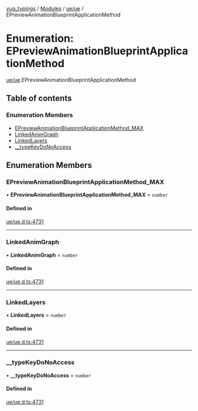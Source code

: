 [yug_typings](../README.md) / [Modules](../modules.md) / [ue/ue](../modules/ue_ue.md) / EPreviewAnimationBlueprintApplicationMethod

# Enumeration: EPreviewAnimationBlueprintApplicationMethod

[ue/ue](../modules/ue_ue.md).EPreviewAnimationBlueprintApplicationMethod

## Table of contents

### Enumeration Members

- [EPreviewAnimationBlueprintApplicationMethod\_MAX](ue_ue.EPreviewAnimationBlueprintApplicationMethod.md#epreviewanimationblueprintapplicationmethod_max)
- [LinkedAnimGraph](ue_ue.EPreviewAnimationBlueprintApplicationMethod.md#linkedanimgraph)
- [LinkedLayers](ue_ue.EPreviewAnimationBlueprintApplicationMethod.md#linkedlayers)
- [\_\_typeKeyDoNoAccess](ue_ue.EPreviewAnimationBlueprintApplicationMethod.md#__typekeydonoaccess)

## Enumeration Members

### EPreviewAnimationBlueprintApplicationMethod\_MAX

• **EPreviewAnimationBlueprintApplicationMethod\_MAX** = `number`

#### Defined in

[ue/ue.d.ts:4731](https://github.com/YugMetaverse/yug_typings/blob/b7d9b19/ue/ue.d.ts#L4731)

___

### LinkedAnimGraph

• **LinkedAnimGraph** = `number`

#### Defined in

[ue/ue.d.ts:4731](https://github.com/YugMetaverse/yug_typings/blob/b7d9b19/ue/ue.d.ts#L4731)

___

### LinkedLayers

• **LinkedLayers** = `number`

#### Defined in

[ue/ue.d.ts:4731](https://github.com/YugMetaverse/yug_typings/blob/b7d9b19/ue/ue.d.ts#L4731)

___

### \_\_typeKeyDoNoAccess

• **\_\_typeKeyDoNoAccess** = `number`

#### Defined in

[ue/ue.d.ts:4731](https://github.com/YugMetaverse/yug_typings/blob/b7d9b19/ue/ue.d.ts#L4731)
